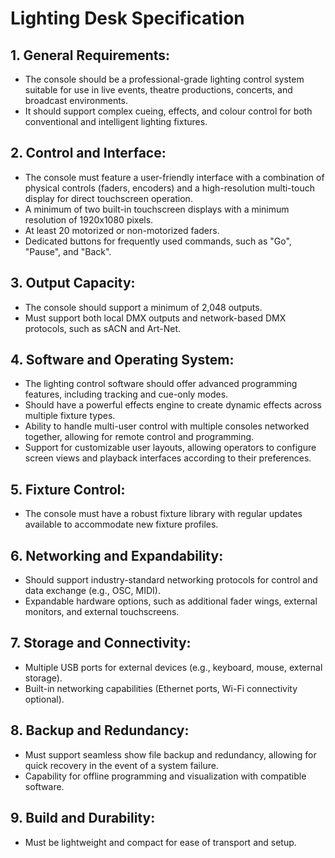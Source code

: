 # Lighting Desk Specification


## 1. General Requirements:

- The console should be a professional-grade lighting control system suitable for use in live events, theatre productions, concerts, and broadcast environments.
- It should support complex cueing, effects, and colour control for both conventional and intelligent lighting fixtures.

## 2. Control and Interface:

- The console must feature a user-friendly interface with a combination of physical controls (faders, encoders) and a high-resolution multi-touch display for direct touchscreen operation.
- A minimum of two built-in touchscreen displays with a minimum resolution of 1920x1080 pixels.
- At least 20 motorized or non-motorized faders.
- Dedicated buttons for frequently used commands, such as "Go", "Pause", and "Back".

## 3. Output Capacity:

- The console should support a minimum of 2,048 outputs.
- Must support both local DMX outputs and network-based DMX protocols, such as sACN and Art-Net.

## 4. Software and Operating System:

- The lighting control software should offer advanced programming features, including tracking and cue-only modes.
- Should have a powerful effects engine to create dynamic effects across multiple fixture types.
- Ability to handle multi-user control with multiple consoles networked together, allowing for remote control and programming.
- Support for customizable user layouts, allowing operators to configure screen views and playback interfaces according to their preferences.

## 5. Fixture Control:

- The console must have a robust fixture library with regular updates available to accommodate new fixture profiles.

## 6. Networking and Expandability:

- Should support industry-standard networking protocols for control and data exchange (e.g., OSC, MIDI).
- Expandable hardware options, such as additional fader wings, external monitors, and external touchscreens.

## 7. Storage and Connectivity:

- Multiple USB ports for external devices (e.g., keyboard, mouse, external storage).
- Built-in networking capabilities (Ethernet ports, Wi-Fi connectivity optional).

## 8. Backup and Redundancy:

- Must support seamless show file backup and redundancy, allowing for quick recovery in the event of a system failure.
- Capability for offline programming and visualization with compatible software.

## 9. Build and Durability:

- Must be lightweight and compact for ease of transport and setup.
